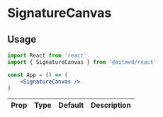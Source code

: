 # SignatureCanvas

## Usage

```jsx
import React from 'react'
import { SignatureCanvas } from '@aitmed/react'

const App = () => (
    <SignatureCanvas />
)
```


| Prop | Type | Default | Description |
| ---- | ---- | ------- | ----------- |
